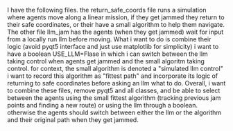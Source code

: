 I have the following files. the return_safe_coords file runs a simulation where agents move along a linear mission, if they get jammed they return to their safe coordinates, or their have a small algorithm to help them navigate. The other file llm_jam has the agents (when they get jammed) wait for input from a locally run llm before moving. What i want to do is combine their logic (avoid pyqt5 interface and just use matplotlib for simplicity) i want to have a boolean USE_LLM=Flase in which i can switch between the llm taking control when agents get jammed and the small algoritm taking control. for context, the small algorithm is denoted  a "simulated llm control" i want to record this algorithm as "fittest path" and incorporate its logic of returning to safe coordinates before asking an llm what to do. Overall, i want to combine these files, remove pyqt5 and all classes, and be able to select between the agents using the small fittest algorithm (tracking previous jam points and finding a new route) or using the llm through a boolean. otherwise the agents should switch between either the llm or the algorithm and their original path when they get jammed.